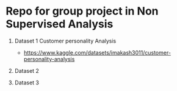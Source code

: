 # Repo for group project in Non Supervised Analysis


1. Dataset 1 Customer personality Analysis
    - https://www.kaggle.com/datasets/imakash3011/customer-personality-analysis

2. Dataset 2


3. Dataset 3